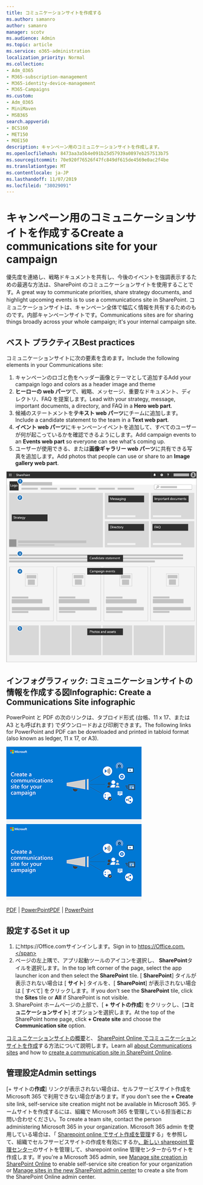 ```yaml
---
title: コミュニケーションサイトを作成する
ms.author: samanro
author: samanro
manager: scotv
ms.audience: Admin
ms.topic: article
ms.service: o365-administration
localization_priority: Normal
ms.collection:
- Adm_O365
- M365-subscription-management
- M365-identity-device-management
- M365-Campaigns
ms.custom:
- Adm_O365
- MiniMaven
- MSB365
search.appverid:
- BCS160
- MET150
- MOE150
description: キャンペーン用のコミュニケーションサイトを作成します。
ms.openlocfilehash: 8473aa3a5b4e091b25d57939a0897eb257513b75
ms.sourcegitcommit: 70e920f76526f47fc849df615de4569e0ac2f4be
ms.translationtype: MT
ms.contentlocale: ja-JP
ms.lasthandoff: 11/07/2019
ms.locfileid: "38029091"
---
```

# <a name="create-a-communications-site-for-your-campaign"></a><span data-ttu-id="54cf2-103">キャンペーン用のコミュニケーションサイトを作成する</span><span class="sxs-lookup"><span data-stu-id="54cf2-103">Create a communications site for your campaign</span></span>

<span data-ttu-id="54cf2-104">優先度を連絡し、戦略ドキュメントを共有し、今後のイベントを強調表示するための最適な方法は、SharePoint のコミュニケーションサイトを使用することです。</span><span class="sxs-lookup"><span data-stu-id="54cf2-104">A great way to communicate priorities, share strategy documents, and highlight upcoming events is to use a communications site in SharePoint.</span></span> <span data-ttu-id="54cf2-105">コミュニケーションサイトは、キャンペーン全体で幅広く情報を共有するためのものです。内部キャンペーンサイトです。</span><span class="sxs-lookup"><span data-stu-id="54cf2-105">Communications sites are for sharing things broadly across your whole campaign; it's your internal campaign site.</span></span>

## <a name="best-practices"></a><span data-ttu-id="54cf2-106">ベスト プラクティス</span><span class="sxs-lookup"><span data-stu-id="54cf2-106">Best practices</span></span>

<span data-ttu-id="54cf2-107">コミュニケーションサイトに次の要素を含めます。</span><span class="sxs-lookup"><span data-stu-id="54cf2-107">Include the following elements in your Communications site:</span></span>

1. <span data-ttu-id="54cf2-108">キャンペーンのロゴと色をヘッダー画像とテーマとして追加する</span><span class="sxs-lookup"><span data-stu-id="54cf2-108">Add your campaign logo and colors as a header image and theme</span></span>
2. <span data-ttu-id="54cf2-109">**ヒーローの web パーツ**で、戦略、メッセージ、重要なドキュメント、ディレクトリ、FAQ を提案します。</span><span class="sxs-lookup"><span data-stu-id="54cf2-109">Lead with your strategy, message, important documents, a directory, and FAQ in a **Hero web part**.</span></span>
3. <span data-ttu-id="54cf2-110">候補のステートメントを**テキスト web パーツ**にチームに追加します。</span><span class="sxs-lookup"><span data-stu-id="54cf2-110">Include a candidate statement to the team in a **Text web part**.</span></span>
4. <span data-ttu-id="54cf2-111">**イベント web パーツ**にキャンペーンイベントを追加して、すべてのユーザーが何が起こっているかを確認できるようにします。</span><span class="sxs-lookup"><span data-stu-id="54cf2-111">Add campaign events to an **Events web part** so everyone can see what's coming up.</span></span>
5. <span data-ttu-id="54cf2-112">ユーザーが使用できる、または**画像ギャラリー web パーツ**に共有できる写真を追加します。</span><span class="sxs-lookup"><span data-stu-id="54cf2-112">Add photos that people can use or share to an **Image gallery web part**.</span></span>

![キャンペーンに必要な共通要素のスペースを含む SharePoint の通信ページの図](media/m365-democracy-comms-site.png)

## <a name="infographic-create-a-communications-site-infographic"></a><span data-ttu-id="54cf2-114">インフォグラフィック: コミュニケーションサイトの情報を作成する図</span><span class="sxs-lookup"><span data-stu-id="54cf2-114">Infographic: Create a Communications Site infographic</span></span> 
<span data-ttu-id="54cf2-115">PowerPoint と PDF の次のリンクは、タブロイド形式 (台帳、11 x 17、または A3 とも呼ばれます) でダウンロードおよび印刷できます。</span><span class="sxs-lookup"><span data-stu-id="54cf2-115">The following links for PowerPoint and PDF can be downloaded and printed in tabloid format (also known as ledger, 11 x 17, or A3).</span></span>

<span data-ttu-id="54cf2-116">[![コミュニケーションサイトのインフォグラフィックの画像](media/M365-Campaigns-CreateCommunicationSite-358-201.png)](downloads/M365CampaignsCreateCommunicationSite.pdf)</span><span class="sxs-lookup"><span data-stu-id="54cf2-116">[![Image for communications site infographic](media/M365-Campaigns-CreateCommunicationSite-358-201.png)](downloads/M365CampaignsCreateCommunicationSite.pdf)</span></span>

<span data-ttu-id="54cf2-117">[PDF](downloads/M365CampaignsCreateCommunicationSite.pdf) | [PowerPoint](https://github.com/MicrosoftDocs/microsoft-365-docs-pr/raw/live/m365-democracy/microsoft-365/campaigns/downloads/M365CampaignsCreateCommunicationSite.pptx)</span><span class="sxs-lookup"><span data-stu-id="54cf2-117">[PDF](downloads/M365CampaignsCreateCommunicationSite.pdf) | [PowerPoint](https://github.com/MicrosoftDocs/microsoft-365-docs-pr/raw/live/m365-democracy/microsoft-365/campaigns/downloads/M365CampaignsCreateCommunicationSite.pptx)</span></span>


## <a name="set-it-up"></a><span data-ttu-id="54cf2-118">設定する</span><span class="sxs-lookup"><span data-stu-id="54cf2-118">Set it up</span></span>

1. <span data-ttu-id="54cf2-119">にhttps://Office.comサインインします。</span><span class="sxs-lookup"><span data-stu-id="54cf2-119">Sign in to https://Office.com.</span></span>
2. <span data-ttu-id="54cf2-120">ページの左上隅で、アプリ起動ツールのアイコンを選択し、 **SharePoint**タイルを選択します。</span><span class="sxs-lookup"><span data-stu-id="54cf2-120">In the top left corner of the page, select the app launcher icon and then select the **SharePoint** tile.</span></span> <span data-ttu-id="54cf2-121">[ **SharePoint**] タイルが表示されない場合は [ **サイト**] タイルを、[ **SharePoint**] が表示されない場合は [ すべて] をクリックします。</span><span class="sxs-lookup"><span data-stu-id="54cf2-121">If you don't see the **SharePoint** tile, click the **Sites** tile or **All** if SharePoint is not visible.</span></span>
3. <span data-ttu-id="54cf2-122">SharePoint ホームページの上部で、[ **+ サイトの作成**] をクリックし、[**コミュニケーションサイト**] オプションを選択します。</span><span class="sxs-lookup"><span data-stu-id="54cf2-122">At the top of the SharePoint home page, click **+ Create site** and choose the **Communication site** option.</span></span>

<span data-ttu-id="54cf2-123">[コミュニケーションサイトの概要](https://support.office.com/article/What-is-a-SharePoint-communication-site-94A33429-E580-45C3-A090-5512A8070732)と、 [SharePoint Online でコミュニケーションサイトを作成](https://support.office.com/article/Create-a-communication-site-in-SharePoint-Online-7FB44B20-A72F-4D2C-9173-FC8F59BA50EB)する方法について説明します。</span><span class="sxs-lookup"><span data-stu-id="54cf2-123">Learn all [about Communications sites](https://support.office.com/article/What-is-a-SharePoint-communication-site-94A33429-E580-45C3-A090-5512A8070732) and how to [create a communication site in SharePoint Online](https://support.office.com/article/Create-a-communication-site-in-SharePoint-Online-7FB44B20-A72F-4D2C-9173-FC8F59BA50EB).</span></span>


## <a name="admin-settings"></a><span data-ttu-id="54cf2-124">管理設定</span><span class="sxs-lookup"><span data-stu-id="54cf2-124">Admin settings</span></span>

<span data-ttu-id="54cf2-125">[+ サイトの**作成**] リンクが表示されない場合は、セルフサービスサイト作成を Microsoft 365 で利用できない場合があります。</span><span class="sxs-lookup"><span data-stu-id="54cf2-125">If you don't see the **+ Create** site link, self-service site creation might not be available in Microsoft 365.</span></span> <span data-ttu-id="54cf2-126">チームサイトを作成するには、組織で Microsoft 365 を管理している担当者にお問い合わせください。</span><span class="sxs-lookup"><span data-stu-id="54cf2-126">To create a team site, contact the person administering Microsoft 365 in your organization.</span></span> <span data-ttu-id="54cf2-127">Microsoft 365 admin を使用している場合は、「 [Sharepoint online でサイト作成を管理](https://docs.microsoft.com/sharepoint/manage-site-creation)する」を参照して、組織でセルフサービスサイトの作成を有効にするか[、新しい sharepoint 管理センター](https://docs.microsoft.com/sharepoint/manage-sites-in-new-admin-center)のサイトを管理して、sharepoint online 管理センターからサイトを作成します。</span><span class="sxs-lookup"><span data-stu-id="54cf2-127">If you're a Microsoft 365 admin, see [Manage site creation in SharePoint Online](https://docs.microsoft.com/sharepoint/manage-site-creation) to enable self-service site creation for your organization or [Manage sites in the new SharePoint admin center](https://docs.microsoft.com/sharepoint/manage-sites-in-new-admin-center) to create a site from the SharePoint Online admin center.</span></span>
  